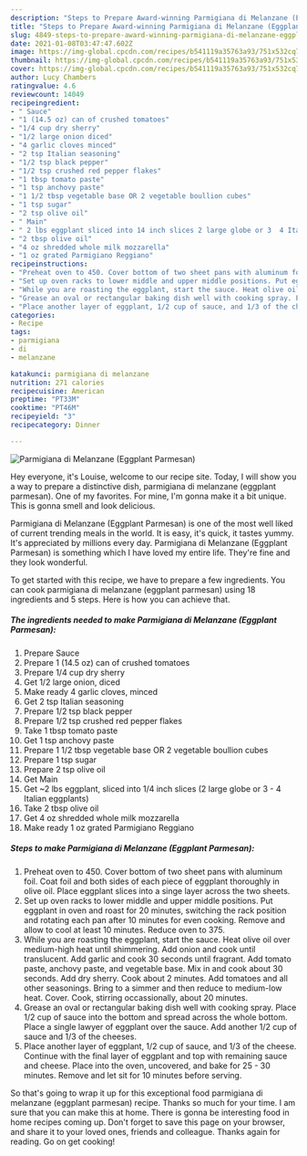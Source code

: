 ```yaml
---
description: "Steps to Prepare Award-winning Parmigiana di Melanzane (Eggplant Parmesan)"
title: "Steps to Prepare Award-winning Parmigiana di Melanzane (Eggplant Parmesan)"
slug: 4849-steps-to-prepare-award-winning-parmigiana-di-melanzane-eggplant-parmesan
date: 2021-01-08T03:47:47.602Z
image: https://img-global.cpcdn.com/recipes/b541119a35763a93/751x532cq70/parmigiana-di-melanzane-eggplant-parmesan-recipe-main-photo.jpg
thumbnail: https://img-global.cpcdn.com/recipes/b541119a35763a93/751x532cq70/parmigiana-di-melanzane-eggplant-parmesan-recipe-main-photo.jpg
cover: https://img-global.cpcdn.com/recipes/b541119a35763a93/751x532cq70/parmigiana-di-melanzane-eggplant-parmesan-recipe-main-photo.jpg
author: Lucy Chambers
ratingvalue: 4.6
reviewcount: 14049
recipeingredient:
- " Sauce"
- "1 (14.5 oz) can of crushed tomatoes"
- "1/4 cup dry sherry"
- "1/2 large onion diced"
- "4 garlic cloves minced"
- "2 tsp Italian seasoning"
- "1/2 tsp black pepper"
- "1/2 tsp crushed red pepper flakes"
- "1 tbsp tomato paste"
- "1 tsp anchovy paste"
- "1 1/2 tbsp vegetable base OR 2 vegetable boullion cubes"
- "1 tsp sugar"
- "2 tsp olive oil"
- " Main"
- " 2 lbs eggplant sliced into 14 inch slices 2 large globe or 3  4 Italian eggplants"
- "2 tbsp olive oil"
- "4 oz shredded whole milk mozzarella"
- "1 oz grated Parmigiano Reggiano"
recipeinstructions:
- "Preheat oven to 450. Cover bottom of two sheet pans with aluminum foil. Coat foil and both sides of each piece of eggplant thoroughly in olive oil. Place eggplant slices into a singe layer across the two sheets."
- "Set up oven racks to lower middle and upper middle positions. Put eggplant in oven and roast for 20 minutes, switching the rack position and rotating each pan after 10 minutes for even cooking. Remove and allow to cool at least 10 minutes. Reduce oven to 375."
- "While you are roasting the eggplant, start the sauce. Heat olive oil over medium-high heat until shimmering. Add onion and cook until translucent. Add garlic and cook 30 seconds until fragrant. Add tomato paste, anchovy paste, and vegetable base. Mix in and cook about 30 seconds. Add dry sherry. Cook about 2 minutes. Add tomatoes and all other seasonings. Bring to a simmer and then reduce to medium-low heat. Cover. Cook, stirring occassionally, about 20 minutes."
- "Grease an oval or rectangular baking dish well with cooking spray. Place 1/2 cup of sauce into the bottom and spread across the whole bottom. Place a single lawyer of eggplant over the sauce. Add another 1/2 cup of sauce and 1/3 of the cheeses."
- "Place another layer of eggplant, 1/2 cup of sauce, and 1/3 of the cheese. Continue with the final layer of eggplant and top with remaining sauce and cheese. Place into the oven, uncovered, and bake for 25 - 30 minutes. Remove and let sit for 10 minutes before serving."
categories:
- Recipe
tags:
- parmigiana
- di
- melanzane

katakunci: parmigiana di melanzane 
nutrition: 271 calories
recipecuisine: American
preptime: "PT33M"
cooktime: "PT46M"
recipeyield: "3"
recipecategory: Dinner

---
```



![Parmigiana di Melanzane (Eggplant Parmesan)](https://img-global.cpcdn.com/recipes/b541119a35763a93/751x532cq70/parmigiana-di-melanzane-eggplant-parmesan-recipe-main-photo.jpg)

Hey everyone, it's Louise, welcome to our recipe site. Today, I will show you a way to prepare a distinctive dish, parmigiana di melanzane (eggplant parmesan). One of my favorites. For mine, I'm gonna make it a bit unique. This is gonna smell and look delicious.



Parmigiana di Melanzane (Eggplant Parmesan) is one of the most well liked of current trending meals in the world. It is easy, it's quick, it tastes yummy. It's appreciated by millions every day. Parmigiana di Melanzane (Eggplant Parmesan) is something which I have loved my entire life. They're fine and they look wonderful.


To get started with this recipe, we have to prepare a few ingredients. You can cook parmigiana di melanzane (eggplant parmesan) using 18 ingredients and 5 steps. Here is how you can achieve that.

<!--inarticleads1-->

##### The ingredients needed to make Parmigiana di Melanzane (Eggplant Parmesan):

1. Prepare  Sauce
1. Prepare 1 (14.5 oz) can of crushed tomatoes
1. Prepare 1/4 cup dry sherry
1. Get 1/2 large onion, diced
1. Make ready 4 garlic cloves, minced
1. Get 2 tsp Italian seasoning
1. Prepare 1/2 tsp black pepper
1. Prepare 1/2 tsp crushed red pepper flakes
1. Take 1 tbsp tomato paste
1. Get 1 tsp anchovy paste
1. Prepare 1 1/2 tbsp vegetable base OR 2 vegetable boullion cubes
1. Prepare 1 tsp sugar
1. Prepare 2 tsp olive oil
1. Get  Main
1. Get  ~2 lbs eggplant, sliced into 1/4 inch slices (2 large globe or 3 - 4 Italian eggplants)
1. Take 2 tbsp olive oil
1. Get 4 oz shredded whole milk mozzarella
1. Make ready 1 oz grated Parmigiano Reggiano




<!--inarticleads2-->

##### Steps to make Parmigiana di Melanzane (Eggplant Parmesan):

1. Preheat oven to 450. Cover bottom of two sheet pans with aluminum foil. Coat foil and both sides of each piece of eggplant thoroughly in olive oil. Place eggplant slices into a singe layer across the two sheets.
1. Set up oven racks to lower middle and upper middle positions. Put eggplant in oven and roast for 20 minutes, switching the rack position and rotating each pan after 10 minutes for even cooking. Remove and allow to cool at least 10 minutes. Reduce oven to 375.
1. While you are roasting the eggplant, start the sauce. Heat olive oil over medium-high heat until shimmering. Add onion and cook until translucent. Add garlic and cook 30 seconds until fragrant. Add tomato paste, anchovy paste, and vegetable base. Mix in and cook about 30 seconds. Add dry sherry. Cook about 2 minutes. Add tomatoes and all other seasonings. Bring to a simmer and then reduce to medium-low heat. Cover. Cook, stirring occassionally, about 20 minutes.
1. Grease an oval or rectangular baking dish well with cooking spray. Place 1/2 cup of sauce into the bottom and spread across the whole bottom. Place a single lawyer of eggplant over the sauce. Add another 1/2 cup of sauce and 1/3 of the cheeses.
1. Place another layer of eggplant, 1/2 cup of sauce, and 1/3 of the cheese. Continue with the final layer of eggplant and top with remaining sauce and cheese. Place into the oven, uncovered, and bake for 25 - 30 minutes. Remove and let sit for 10 minutes before serving.




So that's going to wrap it up for this exceptional food parmigiana di melanzane (eggplant parmesan) recipe. Thanks so much for your time. I am sure that you can make this at home. There is gonna be interesting food in home recipes coming up. Don't forget to save this page on your browser, and share it to your loved ones, friends and colleague. Thanks again for reading. Go on get cooking!
